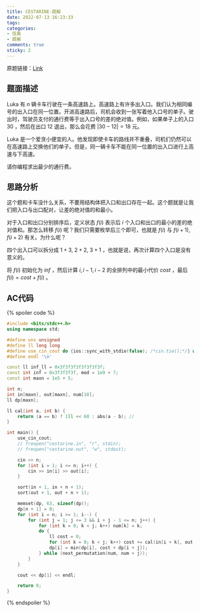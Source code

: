 ```yaml
---
title: CESTARINE-题解
date: 2022-07-13 16:23:33
tags:
categories:
- 信奥
- 题解
comments: true
sticky: 2
---
```

原题链接：[Link](https://www.luogu.com.cn/problem/P7194)

## 题面描述

Luka 有 $n$ 辆卡车行驶在一条高速路上。高速路上有许多出入口。我们认为相同编号的出入口在同一位置。开进高速路后，司机会收到一张写着他入口号的单子。驶出时，驾驶员支付的通行费等于出入口号的差的绝对值。例如，如果单子上的入口 $30$ ，然后在出口 $12$ 退出，那么会花费 $|30 - 12| = 18$ 元。

<!-- more -->

Luka 是一个爱贪小便宜的人。他发现即使卡车的路线并不重叠，司机们仍然可以在高速路上交换他们的单子。但是，同一辆卡车不能在同一位置的出入口进行上高速与下高速。

请你编程求出最少的通行费。

## 思路分析

这个题和卡车没什么关系，不要用结构体把入口和出口存在一起。这个题就是让我们把入口与出口配对，让差的绝对值的和最小。

对于入口和出口分别排序后，定义状态 $f(i)$ 表示后 $i$ 个入口和出口的最小的差的绝对值和。那怎么转移 $f(i)$ 呢？我们只需要枚举后三个即可，也就是 $f(i)$ 与 $f(i+1),f(i+2)$ 有关。为什么呢？

四个出入口可以拆分成 $1 + 3$, $2 + 2$, $3 + 1$ ，也就是说，再次计算四个入口是没有意义的。

将 $f(i)$ 初始化为 $inf$ ，然后计算 $i,i - 1,i - 2$ 的全排列中的最小代价 $cost$ ，最后 $f(i) = cost + f(i)$ 。

## AC代码

{% spoiler code %}

```cpp
#include <bits/stdc++.h>
using namespace std;

#define uns unsigned
#define ll long long
#define use_cin_cout do {ios::sync_with_stdio(false); /*cin.tie();*/} while(false)
#define endl '\n'

const ll inf_ll = 0x3f3f3f3f3f3f3f3f;
const int inf = 0x3f3f3f3f, mod = 1e9 + 7;
const int maxn = 1e5 + 5;

int n;
int in[maxn], out[maxn], num[10];
ll dp[maxn];

ll cal(int a, int b) {
    return (a == b) ? 1ll << 60 : abs(a - b); // 
}

int main() {
    use_cin_cout;
    // freopen("cestarine.in", "r", stdin);
    // freopen("cestarine.out", "w", stdout);

    cin >> n;
    for (int i = 1; i <= n; i++) {
        cin >> in[i] >> out[i];
    }

    sort(in + 1, in + n + 1);
    sort(out + 1, out + n + 1);

    memset(dp, 63, sizeof(dp));
    dp[n + 1] = 0;
    for (int i = n; i >= 1; i--) {
        for (int j = 1; j <= 3 && i + j - 1 <= n; j++) {
            for (int k = 0; k < j; k++) num[k] = k;
            do {
                ll cost = 0;
                for (int k = 0; k < j; k++) cost += cal(in[i + k], out[i + num[k]]);
                dp[i] = min(dp[i], cost + dp[i + j]);
            } while (next_permutation(num, num + j));
        }
    }

    cout << dp[1] << endl;

    return 0;
}
```

{% endspoiler %}
